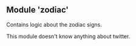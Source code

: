 ## Module 'zodiac'

Contains logic about the zodiac signs.

This module doesn't know anything about twitter.
